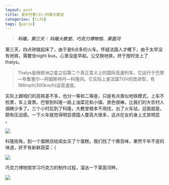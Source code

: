 ```yaml
---
layout: post
title: 漫步巴黎(3)—科隆大教堂
categories: [life]
tags: [paris]
---
```


> ***科隆，第三天： 科隆大教堂、巧克力博物馆、莱茵河***

第三天，四点钟就起床了，由于是6点多的火车。怀疑法国人才睡下，由于太早没有地铁，需要坐night bus，心里没底早起。公交换地铁，终于按时坐上了thalys。

> Thalys是继欧洲之星之后第二个真正意义上的国际高速列车。它运行于巴黎—布鲁塞尔—阿姆斯特丹—科隆间。它实际上是法国TGV的改进型，有186mph(300km/h)运营速度。

实际上跟咱们的高铁差不多，也分一等和二等座，只是有点类似地铁模式，上车不检票，车上查票。巴黎到科隆一路上油菜花和小镇，景色很棒，比我们的大农村人烟稀少多了。三个小时后到了科隆，大教堂根本不用找，出了火车站，迎面就是，颇有压迫感。一下火车就觉得明显德国人要高大很多，这点在女的身上尤其明显 。

![](http://mattma2009.qiniudn.com/20140501pairs%2F3day-1.jpg)

科隆街角，到一个蛋糕店给闺女买了个蛋糕。我们找了个赛百味，果然千年不变的味道，好歹有新鲜蔬菜：（

![](http://mattma2009.qiniudn.com/20140501pairs%2F3day-2.jpg)

巧克力博物馆学习巧克力的制作过程，溜达一下莱茵河畔。

![](http://mattma2009.qiniudn.com/20140501pairs%2F3day-3.jpg)

